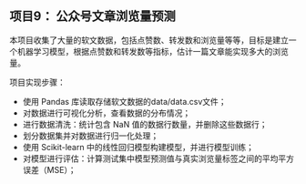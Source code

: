 ## 项目9： 公众号文章浏览量预测

本项目收集了大量的软文数据，包括点赞数、转发数和浏览量等等，目标是建立一个机器学习模型，根据点赞数和转发数等指标，估计一篇文章能实现多大的浏览量。

项目实现步骤：
- 使用 Pandas 库读取存储软文数据的data/data.csv文件；
- 对数据进行可视化分析，查看数据的分布情况；
- 进行数据清洗：统计包含 NaN 值的数据行数量，并删除这些数据行；
- 划分数据集并对数据进行归一化处理；
- 使用 Scikit-learn 中的线性回归模型构建模型，并进行模型训练；
- 对模型进行评估：计算测试集中模型预测值与真实浏览量标签之间的平均平方误差（MSE）；